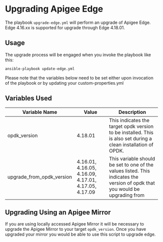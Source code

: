 # Upgrading Apigee Edge

The playbook `upgrade-edge.yml` will perform an upgrade of Apigee Edge. Edge 4.16.xx is supported for upgrade
through Edge 4.18.01. 

## Usage 
The upgrade process will be engaged when you invoke the playbook like this: 

    ansible-playbook update-edge.yml
     
Please note that the variables below need to be set either upon invocation of the playbook or by updating your custom-properties.yml 

## Variables Used
| Variable Name | Value | Description |
| --- | --- | --- |
| opdk_version | 4.18.01 | This indicates the target opdk version to be installed. This is also set during a clean installation of OPDK. | 
| upgrade_from_opdk_version | 4.16.01, 4.16.05, 4.16.09, 4.17.01, 4.17.05, 4.17.09 | This variable should be set to one of the values listed. This indicates the version of opdk that you would be upgrading from |

 ## Upgrading Using an Apigee Mirror
 
 If you are using locally accessed Apigee Mirror it will be necessary to upgrade the Apigee Mirror to your target `opdk_version`. 
 Once you have upgraded your mirror you would be able to use this script to upgrade edge.
 